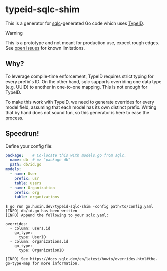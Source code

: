 # typeid-sqlc-shim

This is a generator for [sqlc](https://sqlc.dev)-generated Go code which uses [TypeID](https://github.com/jetify-com/typeid-go).

> [!WARNING]
> This is a prototype and not meant for production use, expect rough edges.
> See [open issues](https://github.com/wilsonehusin/typeid-sqlc-shim/issues) for known limitations.

## Why?

To leverage compile-time enforcement, TypeID requires strict typing for every prefix's ID. On the other hand, sqlc supports overriding one data type (e.g. UUID) to another in one-to-one mapping. This is not enough for TypeID.

To make this work with TypeID, we need to generate overrides for every model field, assuming that each model has its own distinct prefix. Writing that by hand does not sound fun, so this generator is here to ease the process.

## Speedrun!

Define your config file:

```yaml
package:    # Co-locate this with models.go from sqlc.
  name: db  # => "package db"
  path: db/id.go
models:
  - name: User
    prefix: usr
    table: users
  - name: Organization
    prefix: org
    table: organizations
```

```shell-session
$ go run go.husin.dev/typeid-sqlc-shim -config path/to/config.yaml
[INFO] db/id.go has been written
[INFO] Append the following to your sqlc.yaml:

overrides:
  - column: users.id
    go_type:
      type: UserID
  - column: organizations.id
    go_type:
      type: OrganizationID

[INFO] See https://docs.sqlc.dev/en/latest/howto/overrides.html#the-go-type-map for more information.
```
